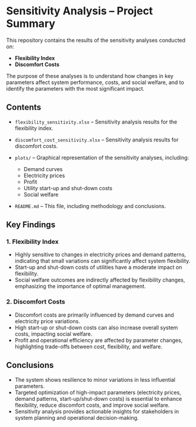 # Sensitivity Analysis – Project Summary

This repository contains the results of the sensitivity analyses conducted on:

- **Flexibility Index**
- **Discomfort Costs**

The purpose of these analyses is to understand how changes in key parameters affect system performance, costs, and social welfare, and to identify the parameters with the most significant impact.

## Contents

- `flexibility_sensitivity.xlsx` – Sensitivity analysis results for the flexibility index.  
- `discomfort_cost_sensitivity.xlsx` – Sensitivity analysis results for discomfort costs.  
- `plots/` – Graphical representation of the sensitivity analyses, including:
  - Demand curves  
  - Electricity prices  
  - Profit  
  - Utility start-up and shut-down costs  
  - Social welfare  

- `README.md` – This file, including methodology and conclusions.

## Key Findings

### 1. Flexibility Index
- Highly sensitive to changes in electricity prices and demand patterns, indicating that small variations can significantly affect system flexibility.  
- Start-up and shut-down costs of utilities have a moderate impact on flexibility.  
- Social welfare outcomes are indirectly affected by flexibility changes, emphasizing the importance of optimal management.

### 2. Discomfort Costs
- Discomfort costs are primarily influenced by demand curves and electricity price variations.  
- High start-up or shut-down costs can also increase overall system costs, impacting social welfare.  
- Profit and operational efficiency are affected by parameter changes, highlighting trade-offs between cost, flexibility, and welfare.

## Conclusions

- The system shows resilience to minor variations in less influential parameters.  
- Targeted optimization of high-impact parameters (electricity prices, demand patterns, start-up/shut-down costs) is essential to enhance flexibility, reduce discomfort costs, and improve social welfare.  
- Sensitivity analysis provides actionable insights for stakeholders in system planning and operational decision-making.
